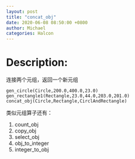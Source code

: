 ```yaml
---
layout: post
title: "concat_obj"
date: 2020-06-08 08:50:00 +0800
author: Michael
categories: Halcon
---
```


# Description:

连接两个元组，返回一个新元组

	gen_circle(Circle,200.0,400.0,23.0)
	gen_rectangle1(Rectangle,23.0,44.0,203.0,201.0)
	concat_obj(Circle,Rectangle,CirclAndRectangle)

类似元组算子还有：

1. count_obj
2. copy_obj
3. select_obj
4. obj_to_integer
5. integer_to_obj
